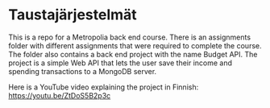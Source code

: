 # Taustajärjestelmät

This is a repo for a Metropolia back end course. There is an assignments folder with different assignments that were required to complete the course. The folder also contains a back end project with the name Budget API. The project is a simple Web API that lets the user save their income and spending transactions to a MongoDB server. 

Here is a YouTube video explaining the project in Finnish: https://youtu.be/ZtDoS5B2p3c
